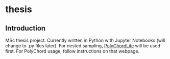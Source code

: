 # thesis

## Introduction
MSc thesis project. Currently written in Python with Jupyter Notebooks (will change to .py files later). For nested sampling, [PolyChordLite](https://github.com/PolyChord/PolyChordLite) will be used first. For PolyChord usage, follow instructions on that webpage.

